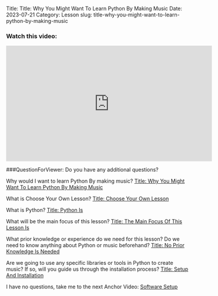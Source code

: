 Title: Title: Why You Might Want To Learn Python By Making Music
Date: 2023-07-21
Category: Lesson
slug: title-why-you-might-want-to-learn-python-by-making-music



### Watch this video:
<iframe width="560" height="315" src="https://www.youtube.com/embed/VideoURL: videourl" title="YouTube video player" frameborder="0" allow="accelerometer; autoplay; clipboard-write; encrypted-media; gyroscope; picture-in-picture; web-share" allowfullscreen></iframe>

###QuestionForViewer: Do you have any additional questions?

Why would I want to learn Python By making music?    [Title: Why You Might Want To Learn Python By Making Music](title-why-you-might-want-to-learn-python-by-making-music.html)

What is Choose Your Own Lesson?    [Title: Choose Your Own Lesson](title-choose-your-own-lesson.html)

What is Python?    [Title: Python Is](title-python-is.html)

What will be the main focus of this lesson?    [Title: The Main Focus Of This Lesson Is](title-the-main-focus-of-this-lesson-is.html)

What prior knowledge or experience do we need for this lesson? Do we need to know anything about Python or music beforehand?    [Title: No Prior Knowledge Is Needed](title-no-prior-knowledge-is-needed.html)

Are we going to use any specific libraries or tools in Python to create music? If so, will you guide us through the installation process?    [Title: Setup And Installation](title-setup-and-installation.html)

I have no questions, take me to the next Anchor Video:    [Software Setup](software-setup.html)



